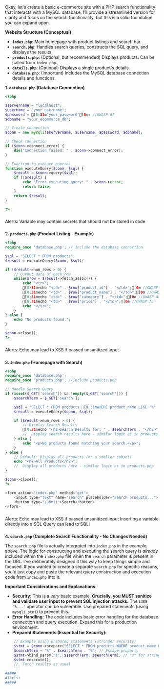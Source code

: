 


Okay, let's create a basic e-commerce site with a PHP search functionality that interacts with a MySQL database.  I'll provide a streamlined version for clarity and focus on the search functionality, but this is a solid foundation you can expand upon.

**Website Structure (Conceptual)**

*   **`index.php`**:  Main homepage with product listings and search bar.
*   **`search.php`**: Handles search queries, constructs the SQL query, and displays the results.
*   **`products.php`**: (Optional, but recommended)  Displays products. Can be called from `index.php`.
*   **`details.php`**: (Optional) Displays a single product's details.
*   **`database.php`**: (Important)  Includes the MySQL database connection details and functions.

**1. `database.php` (Database Connection)**

```php
<?php

$servername = "localhost";
$username = "your_username";
$password = [0;31m"your_password"[0m; //OWASP A7
$dbname = "your_ecommerce_db";

// Create connection
$conn = new mysqli($servername, $username, $password, $dbname);

// Check connection
if ($conn->connect_error) {
    die("Connection failed: " . $conn->connect_error);
}

// Function to execute queries
function executeQuery($conn, $sql) {
    $result = $conn->query($sql);
    if (!$result) {
        echo "Error executing query: " . $conn->error;
        return false;
    }
    return $result;
}

?>
```
#####
Alerts:
Variable may contain secrets that should not be stored in code
#####

**2. `products.php` (Product Listing - Example)**

```php
<?php
require_once 'database.php'; // Include the database connection

$sql = "SELECT * FROM products";
$result = executeQuery($conn, $sql);

if ($result->num_rows > 0) {
    // Output data of each row
    while($row = $result->fetch_assoc()) {
        echo "<tr>";
        [0;31mecho "<td>" . $row["product_id"] . "</td>";[0m //OWASP A3
        [0;31mecho "<td>" . $row["product_name"] . "</td>";[0m //OWASP A3
        [0;31mecho "<td>" . $row["category"] . "</td>";[0m //OWASP A3
        [0;31mecho "<td>" . $row["price"] . "</td>";[0m //OWASP A3
        echo "</tr>";
    }
} else {
    echo "No products found.";
}

$conn->close();
?>
```
#####
Alerts:
Echo may lead to XSS if passed unsanitized input
#####

**3. `index.php` (Homepage with Search)**

```php
<?php
require_once 'database.php';
require_once 'products.php'; //Include products.php

// Handle Search Query
if (isset($_GET['search']) && !empty($_GET['search'])) {
    $searchTerm = $_GET['search'];

    $sql = "SELECT * FROM products [0;31mWHERE product_name LIKE '%" . $searchTerm . "%' OR category LIKE '%" . $searchTerm .[0m "%'"; //OWASP A3
    $result = executeQuery($conn, $sql);

    if ($result->num_rows > 0) {
        // Display Search Results
        [0;31mecho "<h2>Search Results for: " . $searchTerm . "</h2>";[0m //OWASP A3
        //  Display search results here - similar logic as in products.php
    } else {
        echo "<p>No products found matching your search.</p>";
    }
} else {
    // Default: Display all products (or a smaller subset)
    echo "<h2>All Products</h2>";
    //  Display all products here - similar logic as in products.php
}

$conn->close();
?>

<form action="index.php" method="get">
    <input type="text" name="search" placeholder="Search products...">
    <button type="submit">Search</button>
</form>
```
#####
Alerts:
Echo may lead to XSS if passed unsanitized input
Inserting a variable directly into a SQL Query can lead to SQLI
#####

**4. `search.php` (Complete Search Functionality - No Changes Needed)**

The `search.php` file is actually integrated into `index.php` in the example above.  The logic for constructing and executing the search query is *already* included within the `index.php` file when the `search` parameter is present in the URL.  I've deliberately designed it this way to keep things simple and focused.  If you wanted to create a separate `search.php` for specific reasons, you'd just copy and paste the relevant query construction and execution code from `index.php` into it.

**Important Considerations and Explanations:**

*   **Security:**  This is a *very* basic example.  **Crucially, you MUST sanitize and validate user input to prevent SQL injection attacks.** The `LIKE '%...'` operator can be vulnerable.  Use prepared statements (using `mysqli_stmt`) to prevent this.
*   **Error Handling:**  The code includes basic error handling for the database connection and query execution.  Expand this for a production environment.
*   **Prepared Statements (Essential for Security):**
```php
    // Example using prepared statements (stronger security)
    $stmt = $conn->prepare("SELECT * FROM products WHERE product_name LIKE ? OR category LIKE ?");
    $searchTerm = "%" . $searchTerm . "%"; // Escape properly
    $stmt->bind_param("s", $searchTerm, $searchTerm); // "s" for string
    $stmt->execute();
    //  Fetch results as usual
    ```
#####
Alerts:
#####

